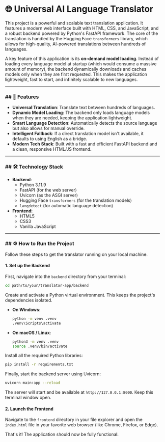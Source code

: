 # 🌐 Universal AI Language Translator

This project is a powerful and scalable text translation application. It features a modern web interface built with HTML, CSS, and JavaScript, and a robust backend powered by Python's FastAPI framework. The core of the translation is handled by the Hugging Face `transformers` library, which allows for high-quality, AI-powered translations between hundreds of languages.

A key feature of this application is its **on-demand model loading**. Instead of loading every language model at startup (which would consume a massive amount of memory), the backend dynamically downloads and caches models only when they are first requested. This makes the application lightweight, fast to start, and infinitely scalable to new languages.

---

### ## 🚀 Features

-   **Universal Translation**: Translate text between hundreds of languages.
-   **Dynamic Model Loading**: The backend only loads language models when they are needed, keeping the application lightweight.
-   **Smart Language Detection**: Automatically detects the source language but also allows for manual override.
-   **Intelligent Fallback**: If a direct translation model isn't available, it defaults to using English as a bridge.
-   **Modern Tech Stack**: Built with a fast and efficient FastAPI backend and a clean, responsive HTML/JS frontend.

---

### ## 🛠️ Technology Stack

-   **Backend**:
    -   Python 3.11.9
    -   FastAPI (for the web server)
    -   Uvicorn (as the ASGI server)
    -   Hugging Face `transformers` (for the translation models)
    -   `langdetect` (for automatic language detection)
-   **Frontend**:
    -   HTML5
    -   CSS3
    -   Vanilla JavaScript

---

### ## ⚙️ How to Run the Project

Follow these steps to get the translator running on your local machine.

#### **1. Set up the Backend**

First, navigate into the `backend` directory from your terminal:
```bash
cd path/to/your/translator-app/backend
```

Create and activate a Python virtual environment. This keeps the project's dependencies isolated.

-   **On Windows**:
    ```bash
    python -m venv .venv
    .venv\Scripts\activate
    ```
-   **On macOS / Linux**:
    ```bash
    python3 -m venv .venv
    source .venv/bin/activate
    ```

Install all the required Python libraries:
```bash
pip install -r requirements.txt
```

Finally, start the backend server using Uvicorn:
```bash
uvicorn main:app --reload
```
The server will start and be available at `http://127.0.0.1:8000`. Keep this terminal window open.

#### **2. Launch the Frontend**

Navigate to the `frontend` directory in your file explorer and open the `index.html` file in your favorite web browser (like Chrome, Firefox, or Edge).

That's it! The application should now be fully functional.

